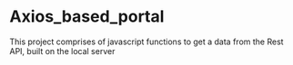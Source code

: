 # Axios_based_portal
This project comprises of javascript functions to get a data from the Rest API, built on the local server
